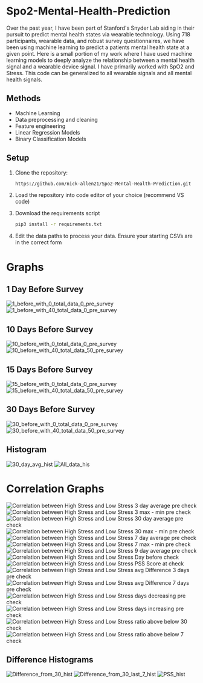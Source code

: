 # Spo2-Mental-Health-Prediction
Over the past year, I have been part of Stanford's Snyder Lab aiding in their pursuit to predict mental health states via wearable technology. Using 718 participants, wearable data, and robust survey questionnaires, we have been using machine learning to predict a patients mental health state at a given point. Here is a small portion of my work where I have used machine learning models to deeply analyze the relationship between a mental health signal and a wearable device signal. I have primarily worked with SpO2 and Stress. This code can be generalized to all wearable signals and all mental health signals. 
## Methods
- Machine Learning
- Data preprocessing and cleaning
- Feature engineering 
- Linear Regression Models
- Binary Classification Models
## Setup
1. Clone the repository:
    ```sh
    https://github.com/nick-allen21/Spo2-Mental-Health-Prediction.git
    ```
2. Load the repository into code editor of your choice (recommend VS code)

3. Download the requirements script
    ```sh
    pip3 install -r requirements.txt
    ```
4. Edit the data paths to process your data. Ensure your starting CSVs are in the correct form



# Graphs

## 1 Day Before Survey
![1_before_with_0_total_data_0_pre_survey](graphs/1_before_with_0_total_data_0_pre_survey.png)
![1_before_with_40_total_data_0_pre_survey](graphs/1_before_with_40_total_data_0_pre_survey.png)

## 10 Days Before Survey
![10_before_with_0_total_data_0_pre_survey](graphs/10_before_with_0_total_data_0_pre_survey.png)
![10_before_with_40_total_data_50_pre_survey](graphs/10_before_with_40_total_data_50_pre_survey.png)

## 15 Days Before Survey
![15_before_with_0_total_data_0_pre_survey](graphs/15_before_with_0_total_data_0_pre_survey.png)
![15_before_with_40_total_data_50_pre_survey](graphs/15_before_with_40_total_data_50_pre_survey.png)

## 30 Days Before Survey
![30_before_with_0_total_data_0_pre_survey](graphs/30_before_with_0_total_data_0_pre_survey.png)
![30_before_with_40_total_data_50_pre_survey](graphs/30_before_with_40_total_data_50_pre_survey.png)

## Histogram
![30_day_avg_hist](graphs/30_day_avg_hist.png)
![All_data_his](graphs/All_data_his.png)

# Correlation Graphs

![Correlation between High Stress and Low Stress 3 day average pre check](graphs/Correlation%20between%20High%20Stress%20and%20Low%20Stress%203%20day%20average%20pre%20check.png)
![Correlation between High Stress and Low Stress 3 max - min pre check](graphs/Correlation%20between%20High%20Stress%20and%20Low%20Stress%203%20max%20-%20min%20pre%20check.png)
![Correlation between High Stress and Low Stress 30 day average pre check](graphs/Correlation%20between%20High%20Stress%20and%20Low%20Stress%2030%20day%20average%20pre%20check.png)
![Correlation between High Stress and Low Stress 30 max - min pre check](graphs/Correlation%20between%20High%20Stress%20and%20Low%20Stress%2030%20max%20-%20min%20pre%20check.png)
![Correlation between High Stress and Low Stress 7 day average pre check](graphs/Correlation%20between%20High%20Stress%20and%20Low%20Stress%207%20day%20average%20pre%20check.png)
![Correlation between High Stress and Low Stress 7 max - min pre check](graphs/Correlation%20between%20High%20Stress%20and%20Low%20Stress%207%20max%20-%20min%20pre%20check.png)
![Correlation between High Stress and Low Stress 9 day average pre check](graphs/Correlation%20between%20High%20Stress%20and%20Low%20Stress%209%20day%20average%20pre%20check.png)
![Correlation between High Stress and Low Stress Day before check](graphs/Correlation%20between%20High%20Stress%20and%20Low%20Stress%20Day%20before%20check.png)
![Correlation between High Stress and Low Stress PSS Score at check](graphs/Correlation%20between%20High%20Stress%20and%20Low%20Stress%20PSS%20Score%20at%20check.png)
![Correlation between High Stress and Low Stress avg Difference 3 days pre check](graphs/Correlation%20between%20High%20Stress%20and%20Low%20Stress%20avg%20Difference%203%20days%20pre%20check.png)
![Correlation between High Stress and Low Stress avg Difference 7 days pre check](graphs/Correlation%20between%20High%20Stress%20and%20Low%20Stress%20avg%20Difference%207%20days%20pre%20check.png)
![Correlation between High Stress and Low Stress days decreasing pre check](graphs/Correlation%20between%20High%20Stress%20and%20Low%20Stress%20days%20decreasing%20pre%20check.png)
![Correlation between High Stress and Low Stress days increasing pre check](graphs/Correlation%20between%20High%20Stress%20and%20Low%20Stress%20days%20increasing%20pre%20check.png)
![Correlation between High Stress and Low Stress ratio above below 30 check](graphs/Correlation%20between%20High%20Stress%20and%20Low%20Stress%20ratio%20above%20below%2030%20check.png)
![Correlation between High Stress and Low Stress ratio above below 7 check](graphs/Correlation%20between%20High%20Stress%20and%20Low%20Stress%20ratio%20above%20below%207%20check.png)



## Difference Histograms
![Difference_from_30_hist](graphs/Difference_from_30_hist.png)
![Difference_from_30_last_7_hist](graphs/Difference_from_30_last_7_hist.png)
![PSS_hist](graphs/PSS_hist.png)
